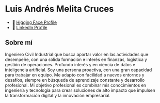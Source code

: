 # Luis Andrés Melita Cruces

- 🤗 [Higging Face Profile](https://huggingface.co/melitacruces)
- 💼 [LinkedIn Profile](https://www.linkedin.com/in/melitacruces)

## Sobre mí
Ingeniero Civil Industrial que busca aportar valor en las actividades que desempeñe, con una sólida formación e interés en finanzas, logística y gestión de operaciones. Profundo interés y en ciencia de datos e inteligencia artificial. Soy una persona proactiva, con una gran capacidad para trabajar en equipo. Me adapto con facilidad a nuevos entornos y desafíos, siempre en búsqueda de aprendizaje constante y desarrollo profesional. Mi objetivo profesional es combinar mis conocimientos en ingeniería y tecnología para crear soluciones de alto impacto que impulsen la transformación digital y la innovación empresarial.
